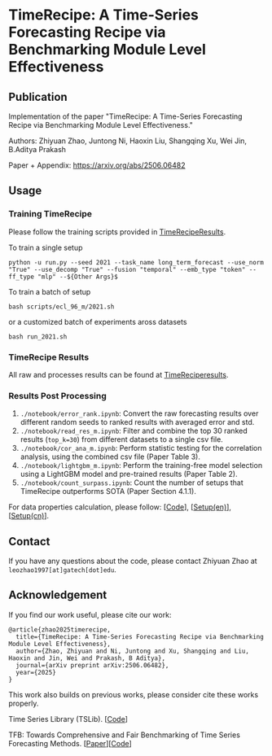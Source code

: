 # TimeRecipe: A Time-Series Forecasting Recipe via Benchmarking Module Level Effectiveness

## Publication

Implementation of the paper "TimeRecipe: A Time-Series Forecasting Recipe via Benchmarking Module Level Effectiveness."

Authors: Zhiyuan Zhao, Juntong Ni, Haoxin Liu, Shangqing Xu, Wei Jin, B.Aditya Prakash

Paper + Appendix:  https://arxiv.org/abs/2506.06482

## Usage

### Training TimeRecipe

Please follow the training scripts provided in [TimeRecipeResults](https://github.com/AdityaLab/TimeRecipeResults).

To train a single setup

```
python -u run.py --seed 2021 --task_name long_term_forecast --use_norm "True" --use_decomp "True" --fusion "temporal" --emb_type "token" --ff_type "mlp" --${Other Args}$
```

To train a batch of setup

```
bash scripts/ecl_96_m/2021.sh 
```

or a customized batch of experiments aross datasets

```
bash run_2021.sh
```

### TimeRecipe Results

All raw and processes results can be found at [TimeReciperesults](https://github.com/AdityaLab/TimeRecipeResults).

### Results Post Processing

1. `./notebook/error_rank.ipynb`: Convert the raw forecasting results over different random seeds to ranked results with averaged error and std.
2. `./notebook/read_res_m.ipynb`: Filter and combine the top 30 ranked results (`top_k=30`) from different datasets to a single csv file.
3. `./notebook/cor_ana_m.ipynb`: Perform statistic testing for the correlation analysis, using the combined csv file (Paper Table 3).
4. `./notebook/lightgbm_m.ipynb`: Perform the training-free model selection using a LightGBM model and pre-trained results (Paper Table 2).
5. `./notebook/count_surpass.ipynb`: Count the number of setups that TimeRecipe outperforms SOTA (Paper Section 4.1.1).

For data properties calculation, please follow: [[Code](https://github.com/decisionintelligence/TFB/tree/master/characteristics_extractor)], [[Setup(en)](https://github.com/decisionintelligence/TFB/blob/master/characteristics_extractor/Readme_en.md)], [[Setup(cn)](https://github.com/decisionintelligence/TFB/blob/master/characteristics_extractor/Readme_chn.md)].

## Contact

If you have any questions about the code, please contact Zhiyuan Zhao at `leozhao1997[at]gatech[dot]edu`.


## Acknowledgement

If you find our work useful, please cite our work:

```
@article{zhao2025timerecipe,
  title={TimeRecipe: A Time-Series Forecasting Recipe via Benchmarking Module Level Effectiveness},
  author={Zhao, Zhiyuan and Ni, Juntong and Xu, Shangqing and Liu, Haoxin and Jin, Wei and Prakash, B Aditya},
  journal={arXiv preprint arXiv:2506.06482},
  year={2025}
}
```

This work also builds on previous works, please consider cite these works properly.

Time Series Library (TSLib). [[Code](https://github.com/thuml/Time-Series-Library)]

TFB: Towards Comprehensive and Fair Benchmarking of Time Series Forecasting Methods. [[Paper](https://arxiv.org/abs/2403.20150)][[Code](https://github.com/decisionintelligence/TFB)]

